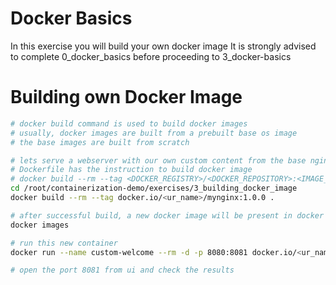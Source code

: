 # Docker Basics
In this exercise you will build your own docker image
It is strongly advised to complete 0_docker_basics before proceeding to 3_docker-basics

# Building own Docker Image
```bash
# docker build command is used to build docker images
# usually, docker images are built from a prebuilt base os image
# the base images are built from scratch

# lets serve a webserver with our own custom content from the base nginx image
# Dockerfile has the instruction to build docker image
# docker build --rm --tag <DOCKER_REGISTRY>/<DOCKER_REPOSITORY>:<IMAGE_TAG> <Docketfile_path>
cd /root/containerization-demo/exercises/3_building_docker_image
docker build --rm --tag docker.io/<ur_name>/mynginx:1.0.0 .

# after successful build, a new docker image will be present in docker images
docker images

# run this new container
docker run --name custom-welcome --rm -d -p 8080:8081 docker.io/<ur_name>/mynginx:1.0.0

# open the port 8081 from ui and check the results  
```